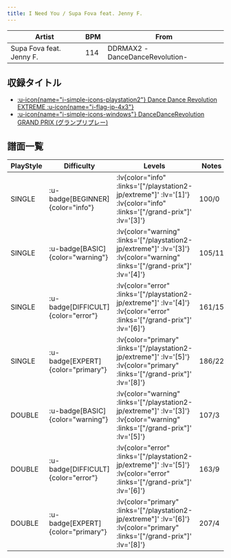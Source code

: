 ```yaml
---
title: I Need You / Supa Fova feat. Jenny F.
---
```


|Artist|BPM|From|
|------|---|----|
|Supa Fova feat. Jenny F.|114|DDRMAX2 -DanceDanceRevolution-|

## 収録タイトル

- [ :u-icon{name="i-simple-icons-playstation2"} Dance Dance Revolution EXTREME :u-icon{name="i-flag-jp-4x3"} ](/playstation2-jp/extreme)
- [ :u-icon{name="i-simple-icons-windows"} DanceDanceRevolution GRAND PRIX (グランプリプレー)](/grand-prix)

## 譜面一覧

|PlayStyle|Difficulty|Levels|Notes|Movie|
|---------|----------|------|-----|-----|
|SINGLE| :u-badge[BEGINNER]{color="info"} | :lv{color="info" :links='["/playstation2-jp/extreme"]' :lv='[1]'}  :lv{color="info" :links='["/grand-prix"]' :lv='[3]'} |100/0||
|SINGLE| :u-badge[BASIC]{color="warning"} | :lv{color="warning" :links='["/playstation2-jp/extreme"]' :lv='[3]'}  :lv{color="warning" :links='["/grand-prix"]' :lv='[4]'} |105/11||
|SINGLE| :u-badge[DIFFICULT]{color="error"} | :lv{color="error" :links='["/playstation2-jp/extreme"]' :lv='[4]'}  :lv{color="error" :links='["/grand-prix"]' :lv='[6]'} |161/15||
|SINGLE| :u-badge[EXPERT]{color="primary"} | :lv{color="primary" :links='["/playstation2-jp/extreme"]' :lv='[5]'}  :lv{color="primary" :links='["/grand-prix"]' :lv='[8]'} |186/22||
|DOUBLE| :u-badge[BASIC]{color="warning"} | :lv{color="warning" :links='["/playstation2-jp/extreme"]' :lv='[3]'}  :lv{color="warning" :links='["/grand-prix"]' :lv='[5]'} |107/3||
|DOUBLE| :u-badge[DIFFICULT]{color="error"} | :lv{color="error" :links='["/playstation2-jp/extreme"]' :lv='[5]'}  :lv{color="error" :links='["/grand-prix"]' :lv='[6]'} |163/9||
|DOUBLE| :u-badge[EXPERT]{color="primary"} | :lv{color="primary" :links='["/playstation2-jp/extreme"]' :lv='[6]'}  :lv{color="primary" :links='["/grand-prix"]' :lv='[8]'} |207/4||
